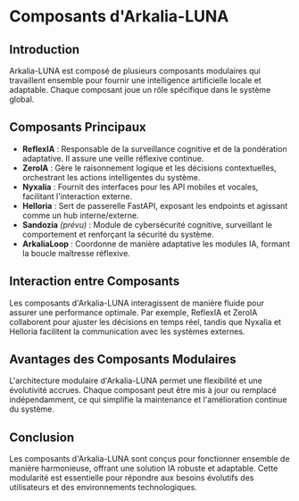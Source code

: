 # Composants d'Arkalia-LUNA

## Introduction

Arkalia-LUNA est composé de plusieurs composants modulaires qui travaillent ensemble pour fournir une intelligence artificielle locale et adaptable. Chaque composant joue un rôle spécifique dans le système global.

## Composants Principaux

- **ReflexIA** : Responsable de la surveillance cognitive et de la pondération adaptative. Il assure une veille réflexive continue.
- **ZeroIA** : Gère le raisonnement logique et les décisions contextuelles, orchestrant les actions intelligentes du système.
- **Nyxalia** : Fournit des interfaces pour les API mobiles et vocales, facilitant l'interaction externe.
- **Helloria** : Sert de passerelle FastAPI, exposant les endpoints et agissant comme un hub interne/externe.
- **Sandozia** *(prévu)* : Module de cybersécurité cognitive, surveillant le comportement et renforçant la sécurité du système.
- **ArkaliaLoop** : Coordonne de manière adaptative les modules IA, formant la boucle maîtresse réflexive.

## Interaction entre Composants

Les composants d'Arkalia-LUNA interagissent de manière fluide pour assurer une performance optimale. Par exemple, ReflexIA et ZeroIA collaborent pour ajuster les décisions en temps réel, tandis que Nyxalia et Helloria facilitent la communication avec les systèmes externes.

## Avantages des Composants Modulaires

L'architecture modulaire d'Arkalia-LUNA permet une flexibilité et une évolutivité accrues. Chaque composant peut être mis à jour ou remplacé indépendamment, ce qui simplifie la maintenance et l'amélioration continue du système.

## Conclusion

Les composants d'Arkalia-LUNA sont conçus pour fonctionner ensemble de manière harmonieuse, offrant une solution IA robuste et adaptable. Cette modularité est essentielle pour répondre aux besoins évolutifs des utilisateurs et des environnements technologiques. 